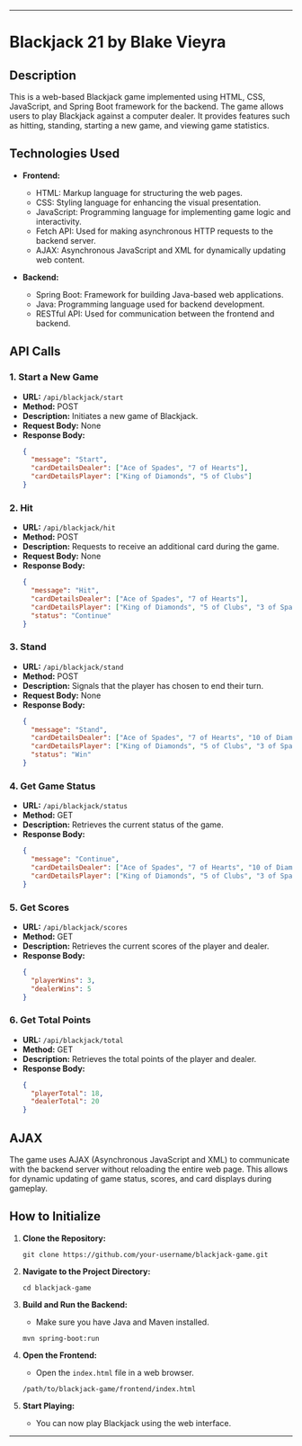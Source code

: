 
---

# Blackjack 21 by Blake Vieyra

## Description

This is a web-based Blackjack game implemented using HTML, CSS, JavaScript, and Spring Boot framework for the backend. The game allows users to play Blackjack against a computer dealer. It provides features such as hitting, standing, starting a new game, and viewing game statistics.

## Technologies Used

- **Frontend:**
  - HTML: Markup language for structuring the web pages.
  - CSS: Styling language for enhancing the visual presentation.
  - JavaScript: Programming language for implementing game logic and interactivity.
  - Fetch API: Used for making asynchronous HTTP requests to the backend server.
  - AJAX: Asynchronous JavaScript and XML for dynamically updating web content.
  
- **Backend:**
  - Spring Boot: Framework for building Java-based web applications.
  - Java: Programming language used for backend development.
  - RESTful API: Used for communication between the frontend and backend.

## API Calls

### 1. Start a New Game

- **URL:** `/api/blackjack/start`
- **Method:** POST
- **Description:** Initiates a new game of Blackjack.
- **Request Body:** None
- **Response Body:**
  ```json
  {
    "message": "Start",
    "cardDetailsDealer": ["Ace of Spades", "7 of Hearts"],
    "cardDetailsPlayer": ["King of Diamonds", "5 of Clubs"]
  }
  ```

### 2. Hit

- **URL:** `/api/blackjack/hit`
- **Method:** POST
- **Description:** Requests to receive an additional card during the game.
- **Request Body:** None
- **Response Body:**
  ```json
  {
    "message": "Hit",
    "cardDetailsDealer": ["Ace of Spades", "7 of Hearts"],
    "cardDetailsPlayer": ["King of Diamonds", "5 of Clubs", "3 of Spades"],
    "status": "Continue"
  }
  ```

### 3. Stand

- **URL:** `/api/blackjack/stand`
- **Method:** POST
- **Description:** Signals that the player has chosen to end their turn.
- **Request Body:** None
- **Response Body:**
  ```json
  {
    "message": "Stand",
    "cardDetailsDealer": ["Ace of Spades", "7 of Hearts", "10 of Diamonds"],
    "cardDetailsPlayer": ["King of Diamonds", "5 of Clubs", "3 of Spades"],
    "status": "Win"
  }
  ```

### 4. Get Game Status

- **URL:** `/api/blackjack/status`
- **Method:** GET
- **Description:** Retrieves the current status of the game.
- **Response Body:**
  ```json
  {
    "message": "Continue",
    "cardDetailsDealer": ["Ace of Spades", "7 of Hearts", "10 of Diamonds"],
    "cardDetailsPlayer": ["King of Diamonds", "5 of Clubs", "3 of Spades"]
  }
  ```

### 5. Get Scores

- **URL:** `/api/blackjack/scores`
- **Method:** GET
- **Description:** Retrieves the current scores of the player and dealer.
- **Response Body:**
  ```json
  {
    "playerWins": 3,
    "dealerWins": 5
  }
  ```

### 6. Get Total Points

- **URL:** `/api/blackjack/total`
- **Method:** GET
- **Description:** Retrieves the total points of the player and dealer.
- **Response Body:**
  ```json
  {
    "playerTotal": 18,
    "dealerTotal": 20
  }
  ```

## AJAX

The game uses AJAX (Asynchronous JavaScript and XML) to communicate with the backend server without reloading the entire web page. This allows for dynamic updating of game status, scores, and card displays during gameplay.

## How to Initialize

1. **Clone the Repository:**
   ```
   git clone https://github.com/your-username/blackjack-game.git
   ```

2. **Navigate to the Project Directory:**
   ```
   cd blackjack-game
   ```

3. **Build and Run the Backend:**
   - Make sure you have Java and Maven installed.
   ```
   mvn spring-boot:run
   ```

4. **Open the Frontend:**
   - Open the `index.html` file in a web browser.
   ```
   /path/to/blackjack-game/frontend/index.html
   ```

5. **Start Playing:**
   - You can now play Blackjack using the web interface.

---

